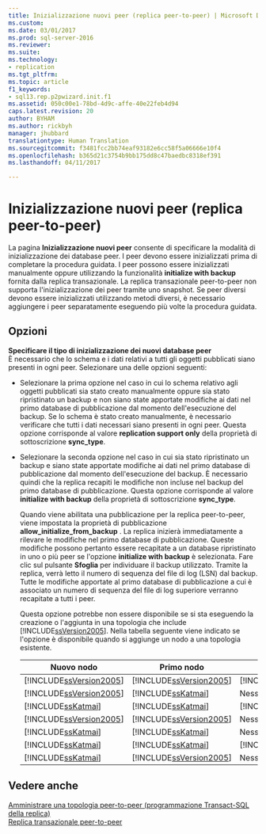```yaml
---
title: Inizializzazione nuovi peer (replica peer-to-peer) | Microsoft Docs
ms.custom: 
ms.date: 03/01/2017
ms.prod: sql-server-2016
ms.reviewer: 
ms.suite: 
ms.technology:
- replication
ms.tgt_pltfrm: 
ms.topic: article
f1_keywords:
- sql13.rep.p2pwizard.init.f1
ms.assetid: 050c00e1-78bd-4d9c-affe-40e22feb4d94
caps.latest.revision: 20
author: BYHAM
ms.author: rickbyh
manager: jhubbard
translationtype: Human Translation
ms.sourcegitcommit: f3481fcc2bb74eaf93182e6cc58f5a06666e10f4
ms.openlocfilehash: b365d21c3754b9bb175dd8c47baedbc8318ef391
ms.lasthandoff: 04/11/2017

---
```

# <a name="new-peer-initialization-peer-to-peer-replication"></a>Inizializzazione nuovi peer (replica peer-to-peer)
  La pagina **Inizializzazione nuovi peer** consente di specificare la modalità di inizializzazione dei database peer. I peer devono essere inizializzati prima di completare la procedura guidata. I peer possono essere inizializzati manualmente oppure utilizzando la funzionalità **initialize with backup** fornita dalla replica transazionale. La replica transazionale peer-to-peer non supporta l'inizializzazione dei peer tramite uno snapshot. Se peer diversi devono essere inizializzati utilizzando metodi diversi, è necessario aggiungere i peer separatamente eseguendo più volte la procedura guidata.  
  
## <a name="options"></a>Opzioni  
 **Specificare il tipo di inizializzazione dei nuovi database peer**  
 È necessario che lo schema e i dati relativi a tutti gli oggetti pubblicati siano presenti in ogni peer. Selezionare una delle opzioni seguenti:  
  
-   Selezionare la prima opzione nel caso in cui lo schema relativo agli oggetti pubblicati sia stato creato manualmente oppure sia stato ripristinato un backup e non siano state apportate modifiche ai dati nel primo database di pubblicazione dal momento dell'esecuzione del backup. Se lo schema è stato creato manualmente, è necessario verificare che tutti i dati necessari siano presenti in ogni peer. Questa opzione corrisponde al valore **replication support only** della proprietà di sottoscrizione **sync_type**.  
  
-   Selezionare la seconda opzione nel caso in cui sia stato ripristinato un backup e siano state apportate modifiche ai dati nel primo database di pubblicazione dal momento dell'esecuzione del backup. È necessario quindi che la replica recapiti le modifiche non incluse nel backup del primo database di pubblicazione. Questa opzione corrisponde al valore **initialize with backup** della proprietà di sottoscrizione **sync_type**.  
  
     Quando viene abilitata una pubblicazione per la replica peer-to-peer, viene impostata la proprietà di pubblicazione **allow_initialize_from_backup** . La replica inizierà immediatamente a rilevare le modifiche nel primo database di pubblicazione. Queste modifiche possono pertanto essere recapitate a un database ripristinato in uno o più peer se l'opzione **initialize with backup** è selezionata. Fare clic sul pulsante **Sfoglia** per individuare il backup utilizzato. Tramite la replica, verrà letto il numero di sequenza del file di log (LSN) dal backup. Tutte le modifiche apportate al primo database di pubblicazione a cui è associato un numero di sequenza del file di log superiore verranno recapitate a tutti i peer.  
  
     Questa opzione potrebbe non essere disponibile se si sta eseguendo la creazione o l'aggiunta in una topologia che include [!INCLUDE[ssVersion2005](../../includes/ssversion2005-md.md)]. Nella tabella seguente viene indicato se l'opzione è disponibile quando si aggiunge un nodo a una topologia esistente.  
  
    |Nuovo nodo|Primo nodo|Nodi aggiuntivi|Opzione|  
    |--------------|----------------|----------------------|------------|  
    |[!INCLUDE[ssVersion2005](../../includes/ssversion2005-md.md)]|[!INCLUDE[ssVersion2005](../../includes/ssversion2005-md.md)]|[!INCLUDE[ssVersion2005](../../includes/ssversion2005-md.md)]|Disabilitata|  
    |[!INCLUDE[ssVersion2005](../../includes/ssversion2005-md.md)]|[!INCLUDE[ssKatmai](../../includes/sskatmai-md.md)]|Nessuno|Disabilitata|  
    |[!INCLUDE[ssKatmai](../../includes/sskatmai-md.md)]|[!INCLUDE[ssKatmai](../../includes/sskatmai-md.md)]|[!INCLUDE[ssVersion2005](../../includes/ssversion2005-md.md)]|Disabilitata|  
    |[!INCLUDE[ssVersion2005](../../includes/ssversion2005-md.md)]|[!INCLUDE[ssVersion2005](../../includes/ssversion2005-md.md)]|Nessuno|Abilitata|  
    |[!INCLUDE[ssKatmai](../../includes/sskatmai-md.md)]|[!INCLUDE[ssKatmai](../../includes/sskatmai-md.md)]|Nessuno|Abilitata|  
    |[!INCLUDE[ssKatmai](../../includes/sskatmai-md.md)]|[!INCLUDE[ssKatmai](../../includes/sskatmai-md.md)]|[!INCLUDE[ssKatmai](../../includes/sskatmai-md.md)]|Abilitata|  
    |[!INCLUDE[ssKatmai](../../includes/sskatmai-md.md)]|[!INCLUDE[ssVersion2005](../../includes/ssversion2005-md.md)]|Nessuno|Abilitata|  
  
## <a name="see-also"></a>Vedere anche  
 [Amministrare una topologia peer-to-peer &#40;programmazione Transact-SQL della replica&#41;](../../relational-databases/replication/administration/administer-a-peer-to-peer-topology-replication-transact-sql-programming.md)   
 [Replica transazionale peer-to-peer](../../relational-databases/replication/transactional/peer-to-peer-transactional-replication.md)  
  
  
